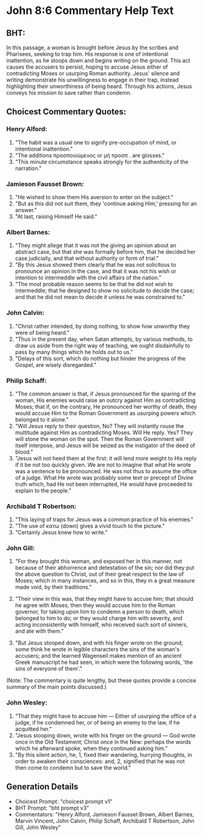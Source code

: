 # John 8:6 Commentary Help Text

## BHT:
In this passage, a woman is brought before Jesus by the scribes and Pharisees, seeking to trap him. His response is one of intentional inattention, as he stoops down and begins writing on the ground. This act causes the accusers to persist, hoping to accuse Jesus either of contradicting Moses or usurping Roman authority. Jesus' silence and writing demonstrate his unwillingness to engage in their trap, instead highlighting their unworthiness of being heard. Through his actions, Jesus conveys his mission to save rather than condemn.

## Choicest Commentary Quotes:
### Henry Alford:
1. "The habit was a usual one to signify pre-occupation of mind, or intentional inattention."
2. "The additions προσποιούμενος or μὴ προσπ . are glosses."
3. "This minute circumstance speaks strongly for the authenticity of the narration."

### Jamieson Fausset Brown:
1. "He wished to show them His aversion to enter on the subject."
2. "But as this did not suit them, they 'continue asking Him,' pressing for an answer."
3. "At last, raising Himself He said."

### Albert Barnes:
1. "They might allege that it was not the giving an opinion about an abstract case, but that she was formally before him, that he decided her case judicially, and that without authority or form of trial."
2. "By this Jesus showed them clearly that he was not solicitous to pronounce an opinion in the case, and that it was not his wish or intention to intermeddle with the civil affairs of the nation."
3. "The most probable reason seems to be that he did not wish to intermeddle; that he designed to show no solicitude to decide the case; and that he did not mean to decide it unless he was constrained to."

### John Calvin:
1. "Christ rather intended, by doing nothing, to show how unworthy they were of being heard."
2. "Thus in the present day, when Satan attempts, by various methods, to draw us aside from the right way of teaching, we ought disdainfully to pass by many things which he holds out to us."
3. "Delays of this sort, which do nothing but hinder the progress of the Gospel, are wisely disregarded."

### Philip Schaff:
1. "The common answer is that, if Jesus pronounced for the sparing of the woman, His enemies would raise an outcry against Him as contradicting Moses; that if, on the contrary, He pronounced her worthy of death, they would accuse Him to the Roman Government as usurping powers which belonged to it alone."
2. "Will Jesus reply to their question, No? They will instantly rouse the multitude against Him as contradicting Moses. Will He reply. Yes? They will stone the woman on the spot. Then the Roman Government will itself interpose, and Jesus will be seized as the instigator of the deed of blood."
3. "Jesus will not heed them at the first: it will lend more weight to His reply if it be not too quickly given. We are not to imagine that what He wrote was a sentence to be pronounced. He was not thus to assume the office of a judge. What He wrote was probably some text or precept of Divine truth which, had He not been interrupted, He would have proceeded to explain to the people."

### Archibald T Robertson:
1. "This laying of traps for Jesus was a common practice of his enemies."
2. "The use of κατω (down) gives a vivid touch to the picture."
3. "Certainly Jesus knew how to write."

### John Gill:
1. "For they brought this woman, and exposed her in this manner, not because of their abhorrence and detestation of the sin; nor did they put the above question to Christ, out of their great respect to the law of Moses; which in many instances, and so in this, they in a great measure made void, by their traditions." 

2. "Their view in this was, that they might have to accuse him; that should he agree with Moses, then they would accuse him to the Roman governor, for taking upon him to condemn a person to death, which belonged to him to do; or they would charge him with severity, and acting inconsistently with himself, who received such sort of sinners, and ate with them."

3. "But Jesus stooped down, and with his finger wrote on the ground; some think he wrote in legible characters the sins of the woman's accusers; and the learned Wagenseil makes mention of an ancient Greek manuscript he had seen, in which were the following words, 'the sins of everyone of them'."

(Note: The commentary is quite lengthy, but these quotes provide a concise summary of the main points discussed.)

### John Wesley:
1. "That they might have to accuse him — Either of usurping the office of a judge, if he condemned her, or of being an enemy to the law, if he acquitted her."
2. "Jesus stooping down, wrote with his finger on the ground — God wrote once in the Old Testament; Christ once in the New: perhaps the words which he afterward spoke, when they continued asking him."
3. "By this silent action, he, 1, fixed their wandering, hurrying thoughts, in order to awaken their consciences: and, 2, signified that he was not then come to condemn but to save the world."


## Generation Details
- Choicest Prompt: "choicest prompt v1"
- BHT Prompt: "bht prompt v3"
- Commentators: "Henry Alford, Jamieson Fausset Brown, Albert Barnes, Marvin Vincent, John Calvin, Philip Schaff, Archibald T Robertson, John Gill, John Wesley"
